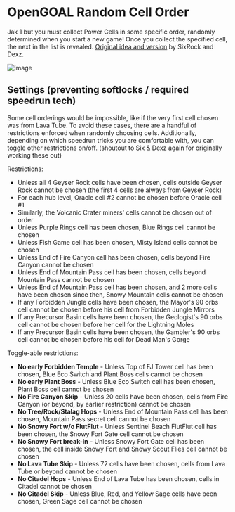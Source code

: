 # OpenGOAL Random Cell Order

Jak 1 but you must collect Power Cells in some specific order, randomly determined when you start a new game! Once you collect the specified cell, the next in the list is revealed. [Original idea and version](https://teamrun.web.app/rco) by SixRock and Dexz.

![image](https://github.com/OpenGOAL-Mods/OG-RCO/assets/2515356/f6c5bbcf-627d-43af-9571-654042cf19f2)

## Settings (preventing softlocks / required speedrun tech)

Some cell orderings would be impossible, like if the very first cell chosen was from Lava Tube. To avoid these cases, there are a handful of restrictions enforced when randomly choosing cells. Additionally, depending on which speedrun tricks you are comfortable with, you can toggle other restrictions on/off. (shoutout to Six & Dexz again for originally working these out)

Restrictions:
- Unless all 4 Geyser Rock cells have been chosen, cells outside Geyser Rock cannot be chosen (the first 4 cells are always from Geyser Rock)
- For each hub level, Oracle cell #2 cannot be chosen before Oracle cell #1
- Similarly, the Volcanic Crater miners' cells cannot be chosen out of order
- Unless Purple Rings cell has been chosen, Blue Rings cell cannot be chosen
- Unless Fish Game cell has been chosen, Misty Island cells cannot be chosen
- Unless End of Fire Canyon cell has been chosen, cells beyond Fire Canyon cannot be chosen
- Unless End of Mountain Pass cell has been chosen, cells beyond Mountain Pass cannot be chosen
- Unless End of Mountain Pass cell has been chosen, and 2 more cells have been chosen since then, Snowy Mountain cells cannot be chosen
- If any Forbidden Jungle cells have been chosen, the Mayor's 90 orbs cell cannot be chosen before his cell from Forbidden Jungle Mirrors
- If any Precursor Basin cells have been chosen, the Geologist's 90 orbs cell cannot be chosen before her cell for the Lightning Moles
- If any Precursor Basin cells have been chosen, the Gambler's 90 orbs cell cannot be chosen before his cell for Dead Man's Gorge

Toggle-able restrictions:
- **No early Forbidden Temple** - Unless Top of FJ Tower cell has been chosen, Blue Eco Switch and Plant Boss cells cannot be chosen
- **No early Plant Boss** - Unless Blue Eco Switch cell has been chosen, Plant Boss cell cannot be chosen
- **No Fire Canyon Skip** - Unless 20 cells have been chosen, cells from Fire Canyon (or beyond, by earlier restriction) cannot be chosen
- **No Tree/Rock/Stalag Hops** - Unless End of Mountain Pass cell has been chosen, Mountain Pass secret cell cannot be chosen
- **No Snowy Fort w/o FlutFlut** - Unless Sentinel Beach FlutFlut cell has been chosen, the Snowy Fort Gate cell cannot be chosen
- **No Snowy Fort break-in** - Unless Snowy Fort Gate cell has been chosen, the cell inside Snowy Fort and Snowy Scout Flies cell cannot be chosen
- **No Lava Tube Skip** - Unless 72 cells have been chosen, cells from Lava Tube or beyond cannot be chosen
- **No Citadel Hops** - Unless End of Lava Tube has been chosen, cells in Citadel cannot be chosen
- **No Citadel Skip** - Unless Blue, Red, and Yellow Sage cells have been chosen, Green Sage cell cannot be chosen

